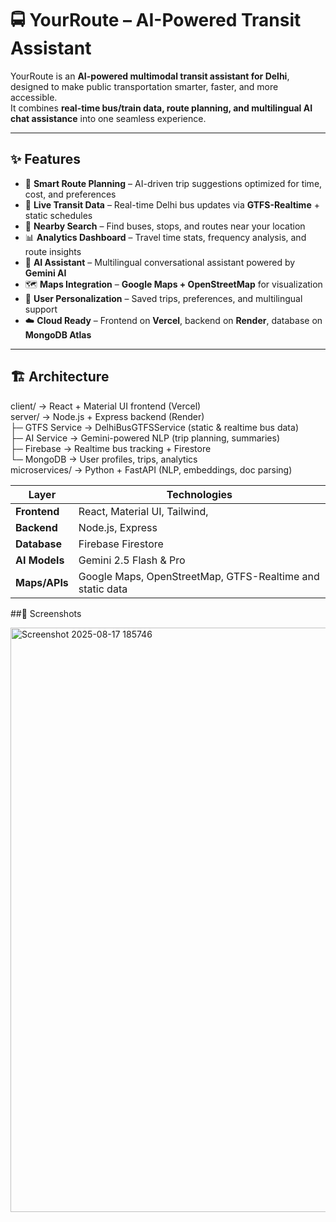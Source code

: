 # 🚍 YourRoute – AI-Powered Transit Assistant  



YourRoute is an **AI-powered multimodal transit assistant for Delhi**, designed to make public transportation smarter, faster, and more accessible.  
It combines **real-time bus/train data, route planning, and multilingual AI chat assistance** into one seamless experience.  

---

## ✨ Features  

- 🔎 **Smart Route Planning** – AI-driven trip suggestions optimized for time, cost, and preferences  
- 🚦 **Live Transit Data** – Real-time Delhi bus updates via **GTFS-Realtime** + static schedules  
- 🧭 **Nearby Search** – Find buses, stops, and routes near your location  
- 📊 **Analytics Dashboard** – Travel time stats, frequency analysis, and route insights  
- 🤖 **AI Assistant** – Multilingual conversational assistant powered by **Gemini AI**  
- 🗺️ **Maps Integration** – **Google Maps + OpenStreetMap** for visualization  
- 🔐 **User Personalization** – Saved trips, preferences, and multilingual support  
- ☁️ **Cloud Ready** – Frontend on **Vercel**, backend on **Render**, database on **MongoDB Atlas**  

---

## 🏗️ Architecture  


client/         → React + Material UI frontend (Vercel)  
server/         → Node.js + Express backend (Render)  
 ├─ GTFS Service → DelhiBusGTFSService (static & realtime bus data)  
 ├─ AI Service   → Gemini-powered NLP (trip planning, summaries)  
 ├─ Firebase     → Realtime bus tracking + Firestore  
 └─ MongoDB      → User profiles, trips, analytics  
microservices/  → Python + FastAPI (NLP, embeddings, doc parsing)


| Layer         | Technologies                                                     |
| ------------- | ------------------------------------------------                 |
| **Frontend**  | React, Material UI, Tailwind,                                    |
| **Backend**   | Node.js, Express                                                 |
| **Database**  | Firebase Firestore                |
| **AI Models** | Gemini 2.5 Flash & Pro                                           |
| **Maps/APIs** | Google Maps, OpenStreetMap, GTFS-Realtime and static data        | 



##📸 Screenshots




<img width="1895" height="935" alt="Screenshot 2025-08-17 185746" src="https://github.com/user-attachments/assets/81c2a6d3-11d5-44f9-aefc-705002f932ba" />
